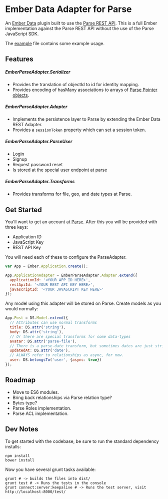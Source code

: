 Ember Data Adapter for Parse
===================

An [Ember Data](https://github.com/emberjs/data) plugin built to use
the [Parse REST API](https://parse.com/docs/rest). This is a full Ember
implementation against the Parse REST API without the use of the Parse
JavaScript SDK.

The [example](example/index.html) file contains some example usage.

Features
--------

##### EmberParseAdapter.Serializer

  * Provides the translation of objectId to id for identity mapping.
  * Provides encoding of hasMany associations to arrays of [Parse Pointer objects](https://parse.com/docs/rest#objects-types).

##### EmberParseAdapter.Adapter

  * Implements the persistence layer to Parse by extending the Ember Data REST Adapter.
  * Provides a `sessionToken` property which can set a session token.

##### EmberParseAdapter.ParseUser

  * Login
  * Signup
  * Request password reset
  * Is stored at the special user endpoint at parse

##### EmberParseAdapter.Transforms

  * Provides transforms for file, geo, and date types at Parse.

Get Started
-----------

You'll want to get an account at [Parse](https://parse.com). After this you will
be provided with three keys:

* Application ID
* JavaScript Key
* REST API Key

You will need each of these to configure the ParseAdapter.

```javascript
var App = Ember.Application.create();

App.ApplicationAdapter = EmberParseAdapter.Adapter.extend({
  applicationId: '<YOUR APP ID HERE>',
  restApiId: '<YOUR REST API KEY HERE>',
  javascriptId: '<YOUR JAVASCRIPT KEY HERE>'
});
```

Any model using this adapter will be stored on Parse. Create models
as you would normally:

```javascript
App.Post = DS.Model.extend({
  // Attributes can use normal transforms
  title: DS.attr('string'),
  body: DS.attr('string'),
  // Or there are special transforms for some data-types
  avatar: DS.attr('parse-file'),
  // There is a parse-date transform, but sometimes dates are just strings
  updatedAt: DS.attr('date'),
  // ALWAYS refer to relationships as async, for now.
  user: DS.belongsTo('user', {async: true})
});
```

Roadmap
-------

* Move to ES6 modules.
* Bring back relationships via Parse relation type?
* Bytes type?
* Parse Roles implementation.
* Parse ACL implementation.

Dev Notes
---------

To get started with the codebase, be sure to run the standard dependency installs:

```
npm install
bower install
```

Now you have several grunt tasks available:

```
grunt # -> builds the files into dist/
grunt test # -> Runs the tests in the console
grunt connect:server:keepalive # -> Runs the test server, visit http://localhost:8000/test/
```
